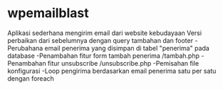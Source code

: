 # wpemailblast
Aplikasi sederhana mengirim email  dari website kebudayaan
Versi perbaikan dari sebelumnya dengan query tambahan dan footer
-Perubahana email penerima yang disimpan di tabel "penerima" pada database
-Penambahan fitur form tambah penerima /tambah.php
-Penambahan fitur unsubscribe /unsubscribe.php
-Pemisahan file konfigurasi
-Loop pengirima berdasarkan email penerima satu per satu dengan foreach

